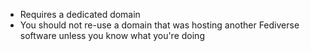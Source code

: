 * Requires a dedicated domain
* You should not re-use a domain that was hosting another Fediverse software unless you know what you're doing
